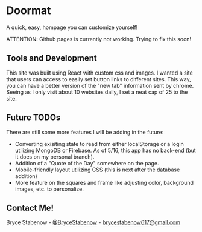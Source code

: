 # Doormat

A quick, easy, hompage you can customize yourself!

ATTENTION: Github pages is currently not working. Trying to fix this soon!

## Tools and Development

This site was built using React with custom css and images. I wanted a site that users can access to easily set button links to different sites. This way, you can have a better version of the "new tab" information sent by chrome. Seeing as I only visit about 10 websites daily, I set a neat cap of 25 to the site.

## Future TODOs

There are still some more features I will be adding in the future:

- Converting exisiting state to read from either localStorage or a login utilizing MongoDB or Firebase. As of 5/16, this app has no back-end (but it does on my personal branch).
- Addition of a "Quote of the Day" somewhere on the page.
- Mobile-friendly layout utilizing CSS (this is next after the database addition)
- More feature on the squares and frame like adjusting color, background images, etc. to personalize.

## Contact Me!

Bryce Stabenow - [@BryceStabenow](https://twitter.com/BryceStabenow) - brycestabenow617@gmail.com
